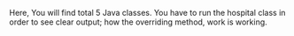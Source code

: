 Here, You will find total 5 Java classes. You have to run the hospital class in order to see clear output; how the overriding method, work is working.
